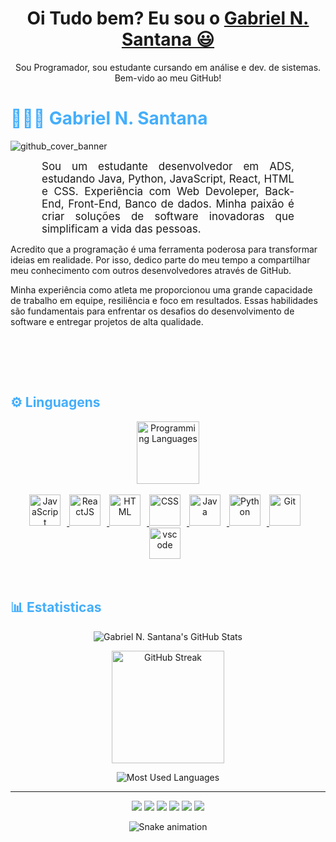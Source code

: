 <div>
  
  <h1 align="center">
    Oi Tudo bem? Eu sou o 
    <a href="https://www.linkedin.com/in/gabriel-nunes-santana-269004213/">Gabriel N. Santana 😃️</a>
  </h1>
  
  <p align="center">
    Sou Programador, sou estudante cursando em análise e dev. de sistemas. Bem-vido ao meu GitHub!
     
  
</div>

<h1 style="color: #44AEFB;"> 👨🏻‍💻 Gabriel N. Santana </h1>

<p align="center">
 
![github_cover_banner](https://media.discordapp.net/attachments/1101638177476853951/1101638524056375366/avatar-biel-desenho.gif)

<p align:"center" style="text-align: justify; margin: 0 50px; font-size: 17px;" >
Sou um estudante desenvolvedor em ADS, estudando Java, Python, JavaScript, React, HTML e CSS. Experiência com Web Devoleper, Back-End, Front-End, Banco de dados. Minha paixão é criar soluções de software inovadoras que simplificam a vida das pessoas. 
  
Acredito que a programação é uma ferramenta poderosa para transformar ideias em realidade. Por isso, dedico parte do meu tempo a compartilhar meu conhecimento com outros desenvolvedores através de GitHub.

Minha experiência como atleta me proporcionou uma grande capacidade de trabalho em equipe, resiliência e foco em resultados. Essas habilidades são fundamentais para enfrentar os desafios do desenvolvimento de software e entregar projetos de alta qualidade.


<br>
<br>
</div>
</p>    
<br>
<!-- Languages and Tools -->

<h2 style="color: #44AEFB">⚙️ Linguagens</h2>
<div align="center" style="display:block;">
    <img width="100px" alt="Programming Languages" src="https://user-images.githubusercontent.com/78341798/194531121-47b0119a-ce00-439d-b586-125f86acb098.png"/> 
</div>
<br>   
<!-- Icons Resources -->
<!-- https://devicon.dev/ -->
<!-- https://cdn.jsdelivr.net/npm/simple-icons@v3/icons/ -->
<div align="center">
  <a href="https://developer.mozilla.org/en-US/docs/Web/JavaScript" target="_blank" rel="noreferrer">
      <img  alt="JavaScript" height="50px" style="padding-right:10px;" src="https://cdn.jsdelivr.net/gh/devicons/devicon/icons/javascript/javascript-plain.svg"/>
  </a>
  <a href="https://reactjs.org/" target="_blank" rel="noreferrer">
      <img  alt="ReactJS" height="50px" style="padding-right:10px;" src="https://cdn.jsdelivr.net/gh/devicons/devicon/icons/react/react-original.svg" />
  </a>
  <a href="https://developer.mozilla.org/en-US/docs/Web/HTML" target="_blank" rel="noreferrer">
      <img  alt="HTML" height="50px" style="padding-right:10px;" src="https://cdn.jsdelivr.net/gh/devicons/devicon/icons/html5/html5-original.svg"/>
  </a>
  <a href="https://developer.mozilla.org/en-US/docs/Web/CSS" target="_blank" rel="noreferrer">
      <img  alt="CSS" height="50px" style="padding-right:10px;" src="https://cdn.jsdelivr.net/gh/devicons/devicon/icons/css3/css3-original.svg"/>
  </a>
  <a href="https://www.java.com/en/" target="_blank" rel="noreferrer">
      <img  alt="Java" height="50px" style="padding-right:10px;" src="https://cdn.jsdelivr.net/gh/devicons/devicon/icons/java/java-original.svg"/>
  </a>    
  <a href="https://www.python.org/" target="_blank" rel="noreferrer">
      <img  alt="Python" height="50px" style="padding-right:10px;" src="https://cdn.jsdelivr.net/gh/devicons/devicon/icons/python/python-original.svg"/>
  </a>
  <a href="https://git-scm.com/" target="_blank" rel="noreferrer">
      <img  alt="Git" height="50px" style="padding-right:10px;" src="https://cdn.jsdelivr.net/gh/devicons/devicon/icons/git/git-original.svg"/>
  </a>
  <a href="https://code.visualstudio.com/" target="_blank" rel="noreferrer">
      <img  alt="vscode" height="50px" style="padding-right:10px;"src="https://cdn.jsdelivr.net/gh/devicons/devicon/icons/vscode/vscode-original.svg"/>
 </a>
</div>
<br>
<br>


<!-- Statistics -->

<h2 style="color: #44AEFB">📊 Estatisticas</h2>


<!-- Begin Stats Cards -->
<!-- Resources:  -->
<!-- Github & Languages Stats: https://github.com/anuraghazra/github-readme-stats --> 
<!-- Streak Stats: https://github.com/denvercoder1/github-readme-streak-stats -->
<!-- Change the value after ?username= to your GitHub username. -->
<div class="stats" align="center">

![Gabriel N. Santana's GitHub Stats](https://github-readme-stats.vercel.app/api?username=gabrielnsantana&show_icons=true&theme=algolia&border)

<img height="180em" src="https://streak-stats.demolab.com?user=gabrielnsantana&theme=algolia" alt="GitHub Streak" />


<!-- ![Most Used Languages](https://github-readme-stats.vercel.app/api/top-langs/?username=GabrielNSantana&show_icons=true&theme=algolia&border_radius=20) -->
    
<!-- compact programming languages layout -->
![Most Used Languages](https://github-readme-stats.vercel.app/api/top-langs/?username=GabrielNSantana&layout=compact&show_icons=true&theme=algolia&border_radius=20)
</div>
<!--  End Stats Cards -->

---

<!-- 
🔗 Links 🔗
- My Github Portfolio Page:
https://github.com/ProgrammingGym
- My Github README Code:
https://raw.githubusercontent.com/Pro...
- Youtube Cards:
https://github.com/DenverCoder1/githu...
- Youtube Buttons / Badges :
https://github.com/DenverCoder1/custo...
- Github & Languages Stats Cards:
https://github.com/anuraghazra/github...
- Streak Stats Card:
https://github.com/denvercoder1/githu...
- README Web App Generator 1:
https://rahuldkjain.github.io/gh-prof...
- README Web App Generator 2:
https://arturssmirnovs.github.io/gith...
- SVG Icons Resource1:
https://devicon.dev/
- SVG Icons Resource2:
https://cdn.jsdelivr.net/npm/simple-i...
- SVG Icons Resource3:
https://www.svgrepo.com/
-->

<div align="center">
  <a href="https://www.youtube.com/c/GabrielGNS" target="_blank"><img src="https://img.shields.io/badge/YouTube-FF0000?style=for-the-badge&logo=youtube&logoColor=white" target="_blank"></a>
  <a href="https://www.instagram.com/gabrieln.santana/" target="_blank"><img src="https://img.shields.io/badge/-Instagram-%23E4405F?style=for-the-badge&logo=instagram&logoColor=white" target="_blank"></a>
 	<a href="https://www.twitch.tv/gabrielgns21" target="_blank"><img src="https://img.shields.io/badge/Twitch-9146FF?style=for-the-badge&logo=twitch&logoColor=white" target="_blank"></a>
 <a href="https://discord.gg/VEYUK6g2Q6" target="_blank"><img src="https://img.shields.io/badge/Discord-7289DA?style=for-the-badge&logo=discord&logoColor=white" target="_blank"></a> 
  <a href = "mailto:gabrielnunessantana21@gmail.com"><img src="https://img.shields.io/badge/-Gmail-%23333?style=for-the-badge&logo=gmail&logoColor=white" target="_blank"></a>
  <a href="https://www.linkedin.com/in/gabriel-nunes-santana-269004213/" target="_blank"><img src="https://img.shields.io/badge/-LinkedIn-%230077B5?style=for-the-badge&logo=linkedin&logoColor=white" target="_blank"></a> 
  
</div>

<div align="center">

  ![Snake animation](https://github.com/danielbped/danielbped/blob/output/github-contribution-grid-snake.svg)
  
</div>
